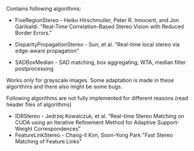 Contains following algorithms:

- FiveRegionStereo - Heiko Hirschmuller, Peter R. Innocent, and Jon Garibaldi. "Real-Time Correlation-Based Stereo Vision with Reduced Border Errors."
- DisparityPropagationStereo - Sun, et al. "Real-time local stereo via edge-aware propagation"

- SADBoxMedian - SAD matching, box aggregating, WTA, median filter postprocessing

Works only for grayscale images. Some adaptation is made in these algorithms and there also might be some bugs.

Following algorithms are not fully implemented for different reasons (read header files of algorithms)

- IDRStereo - Jedrzej Kowalczuk, et al. "Real-time Stereo Matching on CUDA using an Iterative Refinement Method for Adaptive Support-Weight Correspondences"
- FeatureLinkStereo - Chang-Il Kim, Soon-Yong Park "Fast Stereo Matching of Feature Links"
